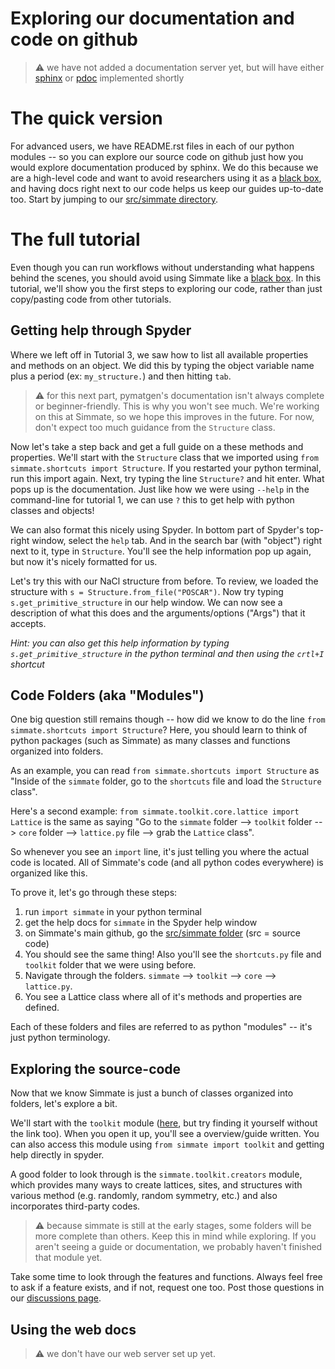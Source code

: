 # Exploring our documentation and code on github

> :warning: we have not added a documentation server yet, but will have either [sphinx](https://www.sphinx-doc.org/en/master/examples.html) or [pdoc](https://pdoc.dev/) implemented shortly

# The quick version

For advanced users, we have README.rst files in each of our python modules -- so you can explore our source code on github just how you would explore documentation produced by sphinx. We do this because we are a high-level code and want to avoid researchers using it as a [black box](https://en.wikipedia.org/wiki/Black_box), and having docs right next to our code helps us keep our guides up-to-date too. Start by jumping to our [src/simmate directory](https://github.com/jacksund/simmate/tree/main/src/simmate).

# The full tutorial

Even though you can run workflows without understanding what happens behind the scenes, you should avoid using Simmate like a [black box](https://en.wikipedia.org/wiki/Black_box). In this tutorial, we'll show you the first steps to exploring our code, rather than just copy/pasting code from other tutorials.

## Getting help through Spyder

Where we left off in Tutorial 3, we saw how to list all available properties and methods on an object. We did this by typing the object variable name plus a period (ex: `my_structure.`) and then hitting `tab`.

> :warning: for this next part, pymatgen's documentation isn't always complete or beginner-friendly. This is why you won't see much. We're working on this at Simmate, so we hope this improves in the future. For now, don't expect too much guidance from the `Structure` class.

Now let's take a step back and get a full guide on a these methods and properties. We'll start with the `Structure` class that we imported using `from simmate.shortcuts import Structure`. If you restarted your python terminal, run this import again. Next, try typing the line `Structure?` and hit enter. What pops up is the documentation. Just like how we were using `--help` in the command-line for tutorial 1, we can use `?` this to get help with python classes and objects!

We can also format this nicely using Spyder. In bottom part of Spyder's top-right window, select the `help` tab. And in the search bar (with "object") right next to it, type in `Structure`. You'll see the help information pop up again, but now it's nicely formatted for us.

Let's try this with our NaCl structure from before. To review, we loaded the structure with `s = Structure.from_file("POSCAR")`. Now try typing `s.get_primitive_structure` in our help window. We can now see a description of what this does and the arguments/options ("Args") that it accepts. 

*Hint: you can also get this help information by typing `s.get_primitive_structure` in the python terminal and then using the `crtl+I` shortcut*

## Code Folders (aka "Modules")

One big question still remains though -- how did we know to do the line `from simmate.shortcuts import Structure`? Here, you should learn to think of python packages (such as Simmate) as many classes and functions organized into folders. 

As an example, you can read `from simmate.shortcuts import Structure` as "Inside of the `simmate` folder, go to the `shortcuts` file and load the `Structure` class". 

Here's a second example: `from simmate.toolkit.core.lattice import Lattice` is the same as saying "Go to the `simmate` folder --> `toolkit` folder --> `core` folder --> `lattice.py` file --> grab the `Lattice` class".

So whenever you see an `import` line, it's just telling you where the actual code is located. All of Simmate's code (and all python codes everywhere) is organized like this.

To prove it, let's go through these steps:
1. run `import simmate` in your python terminal
2. get the help docs for `simmate` in the Spyder help window
3. on Simmate's main github, go the [src/simmate folder](https://github.com/jacksund/simmate/tree/main/src/simmate) (src = source code)
4. You should see the same thing! Also you'll see the `shortcuts.py` file and `toolkit` folder that we were using before.
5. Navigate through the folders. `simmate` --> `toolkit` --> `core` --> `lattice.py`. 
6. You see a Lattice class where all of it's methods and properties are defined.

Each of these folders and files are referred to as python "modules" -- it's just python terminology.

## Exploring the source-code

Now that we know Simmate is just a bunch of classes organized into folders, let's explore a bit. 

We'll start with the `toolkit` module ([here](https://github.com/jacksund/simmate/tree/main/src/simmate/toolkit), but try finding it yourself without the link too). When you open it up, you'll see a overview/guide written. You can also access this module using `from simmate import toolkit` and getting help directly in spyder. 

A good folder to look through is the `simmate.toolkit.creators` module, which provides many ways to create lattices, sites, and structures with various method (e.g. randomly, random symmetry, etc.) and also incorporates third-party codes.

> :warning: because simmate is still at the early stages, some folders will be more complete than others. Keep this in mind while exploring. If you aren't seeing a guide or documentation, we probably haven't finished that module yet.

Take some time to look through the features and functions. Always feel free to ask if a feature exists, and if not, request one too. Post those questions in our [discussions page](https://github.com/jacksund/simmate/discussions/new?category=q-a).

## Using the web docs

> :warning: we don't have our web server set up yet.

